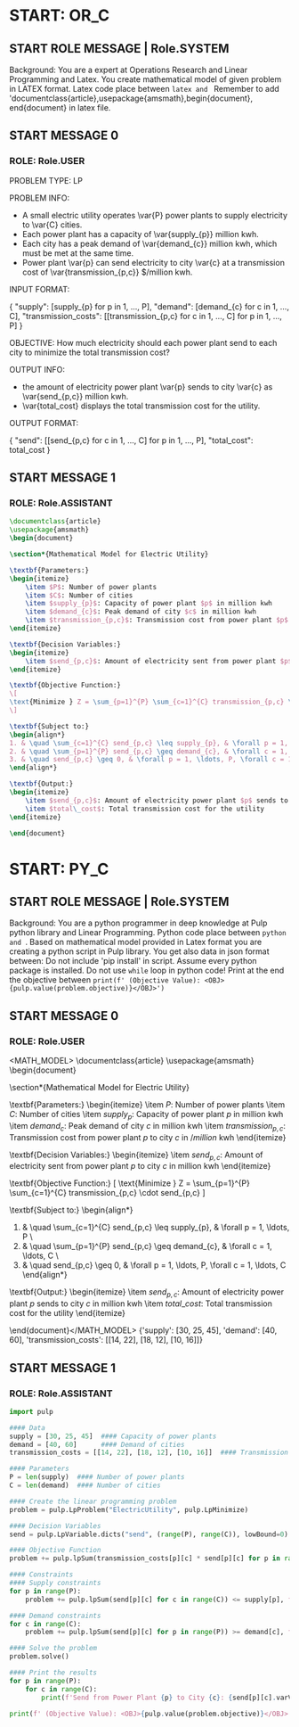 # START: OR_C 
## START ROLE MESSAGE | Role.SYSTEM 
Background: You are a expert at Operations Research and Linear Programming and Latex. You create mathematical model of given problem in LATEX format. Latex code place between ```latex and ``` Remember to add 'documentclass{article},usepackage{amsmath},begin{document}, end{document} in latex file. 
## START MESSAGE 0 
### ROLE: Role.USER
<DESCRIPTION>
PROBLEM TYPE: LP

PROBLEM INFO:

- A small electric utility operates \var{P} power plants to supply electricity to \var{C} cities.
- Each power plant has a capacity of \var{supply_{p}} million kwh.
- Each city has a peak demand of \var{demand_{c}} million kwh, which must be met at the same time.
- Power plant \var{p} can send electricity to city \var{c} at a transmission cost of \var{transmission_{p,c}} $/million kwh.

INPUT FORMAT: 

{
    "supply": [supply_{p} for p in 1, ..., P],
    "demand": [demand_{c} for c in 1, ..., C],
    "transmission_costs": [[transmission_{p,c} for c in 1, ..., C] for p in 1, ..., P]
}

OBJECTIVE: How much electricity should each power plant send to each city to minimize the total transmission cost?

OUTPUT INFO:

- the amount of electricity power plant \var{p} sends to city \var{c} as \var{send_{p,c}} million kwh.
- \var{total_cost} displays the total transmission cost for the utility.

OUTPUT FORMAT:

{
    "send": [[send_{p,c} for c in 1, ..., C] for p in 1, ..., P],
    "total_cost": total_cost
}

</DESCRIPTION>


## START MESSAGE 1 
### ROLE: Role.ASSISTANT
```latex
\documentclass{article}
\usepackage{amsmath}
\begin{document}

\section*{Mathematical Model for Electric Utility}

\textbf{Parameters:}
\begin{itemize}
    \item $P$: Number of power plants
    \item $C$: Number of cities
    \item $supply_{p}$: Capacity of power plant $p$ in million kwh
    \item $demand_{c}$: Peak demand of city $c$ in million kwh
    \item $transmission_{p,c}$: Transmission cost from power plant $p$ to city $c$ in $/million \text{ kwh}$
\end{itemize}

\textbf{Decision Variables:}
\begin{itemize}
    \item $send_{p,c}$: Amount of electricity sent from power plant $p$ to city $c$ in million kwh
\end{itemize}

\textbf{Objective Function:}
\[
\text{Minimize } Z = \sum_{p=1}^{P} \sum_{c=1}^{C} transmission_{p,c} \cdot send_{p,c}
\]

\textbf{Subject to:}
\begin{align*}
1. & \quad \sum_{c=1}^{C} send_{p,c} \leq supply_{p}, & \forall p = 1, \ldots, P \\
2. & \quad \sum_{p=1}^{P} send_{p,c} \geq demand_{c}, & \forall c = 1, \ldots, C \\
3. & \quad send_{p,c} \geq 0, & \forall p = 1, \ldots, P, \forall c = 1, \ldots, C 
\end{align*}

\textbf{Output:}
\begin{itemize}
    \item $send_{p,c}$: Amount of electricity power plant $p$ sends to city $c$ in million kwh
    \item $total\_cost$: Total transmission cost for the utility
\end{itemize}

\end{document}
```

# START: PY_C 
## START ROLE MESSAGE | Role.SYSTEM 
Background: You are a python programmer in deep knowledge at Pulp python library and Linear Programming. Python code place between ```python and ```. Based on mathematical model provided in Latex format you are creating a python script in Pulp library. You get also data in json format between: <DATA></DATA> Do not include 'pip install' in script. Assume every python package is installed. Do not use `while` loop in python code! Print at the end the objective between <OBJ></OBJ> `print(f' (Objective Value): <OBJ>{pulp.value(problem.objective)}</OBJ>')` 
## START MESSAGE 0 
### ROLE: Role.USER
<MATH_MODEL>
\documentclass{article}
\usepackage{amsmath}
\begin{document}

\section*{Mathematical Model for Electric Utility}

\textbf{Parameters:}
\begin{itemize}
    \item $P$: Number of power plants
    \item $C$: Number of cities
    \item $supply_{p}$: Capacity of power plant $p$ in million kwh
    \item $demand_{c}$: Peak demand of city $c$ in million kwh
    \item $transmission_{p,c}$: Transmission cost from power plant $p$ to city $c$ in $/million \text{ kwh}$
\end{itemize}

\textbf{Decision Variables:}
\begin{itemize}
    \item $send_{p,c}$: Amount of electricity sent from power plant $p$ to city $c$ in million kwh
\end{itemize}

\textbf{Objective Function:}
\[
\text{Minimize } Z = \sum_{p=1}^{P} \sum_{c=1}^{C} transmission_{p,c} \cdot send_{p,c}
\]

\textbf{Subject to:}
\begin{align*}
1. & \quad \sum_{c=1}^{C} send_{p,c} \leq supply_{p}, & \forall p = 1, \ldots, P \\
2. & \quad \sum_{p=1}^{P} send_{p,c} \geq demand_{c}, & \forall c = 1, \ldots, C \\
3. & \quad send_{p,c} \geq 0, & \forall p = 1, \ldots, P, \forall c = 1, \ldots, C 
\end{align*}

\textbf{Output:}
\begin{itemize}
    \item $send_{p,c}$: Amount of electricity power plant $p$ sends to city $c$ in million kwh
    \item $total\_cost$: Total transmission cost for the utility
\end{itemize}

\end{document}</MATH_MODEL>
<DATA>
{'supply': [30, 25, 45], 'demand': [40, 60], 'transmission_costs': [[14, 22], [18, 12], [10, 16]]}</DATA>


## START MESSAGE 1 
### ROLE: Role.ASSISTANT
```python
import pulp

#### Data
supply = [30, 25, 45]  #### Capacity of power plants
demand = [40, 60]      #### Demand of cities
transmission_costs = [[14, 22], [18, 12], [10, 16]]  #### Transmission costs

#### Parameters
P = len(supply)  #### Number of power plants
C = len(demand)  #### Number of cities

#### Create the linear programming problem
problem = pulp.LpProblem("ElectricUtility", pulp.LpMinimize)

#### Decision Variables
send = pulp.LpVariable.dicts("send", (range(P), range(C)), lowBound=0)

#### Objective Function
problem += pulp.lpSum(transmission_costs[p][c] * send[p][c] for p in range(P) for c in range(C)), "Total_Transmission_Cost"

#### Constraints
#### Supply constraints
for p in range(P):
    problem += pulp.lpSum(send[p][c] for c in range(C)) <= supply[p], f"Supply_Constraint_{p}"

#### Demand constraints
for c in range(C):
    problem += pulp.lpSum(send[p][c] for p in range(P)) >= demand[c], f"Demand_Constraint_{c}"

#### Solve the problem
problem.solve()

#### Print the results
for p in range(P):
    for c in range(C):
        print(f'Send from Power Plant {p} to City {c}: {send[p][c].varValue} million kwh')

print(f' (Objective Value): <OBJ>{pulp.value(problem.objective)}</OBJ>')
```

